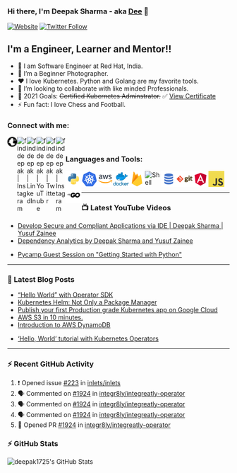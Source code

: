 ### Hi there, I'm Deepak Sharma - aka [Dee][website] 👋
[![Website](https://img.shields.io/website?label=finddeepak.com&style=for-the-badge&url=https%3A%2F%2Ffinddeepak.com)](https://finddeepak.com)
[![Twitter Follow](https://img.shields.io/twitter/follow/deepak1725?color=1DA1F2&logo=twitter&style=for-the-badge)](https://twitter.com/intent/follow?original_referer=https%3A%2F%2Fgithub.com%2Fdeepak1725&screen_name=deepak1725)

## I'm a Engineer, Learner and Mentor!!

- 🔭 I am Software Engineer at Red Hat, India.
- 🌱 I’m a Beginner Photographer.
- :heart: I love Kubernetes. Python and Golang are my favorite tools. 
- 👯 I’m looking to collaborate with like minded Professionals.
- 🥅 2021 Goals: ~~Certified Kubernetes Adminstrator.~~ ✅  [View Certificate](https://ti-user-certificates.s3.amazonaws.com/e0df7fbf-a057-42af-8a1f-590912be5460/5dedb6b4-1a66-48eb-b30a-dc3b2b4def6c-deepak-sharma-certified-kubernetes-administrator-cka-certificate.pdf) 
- ⚡ Fun fact: I love Chess and Football.


### Connect with me:

[<img align="left" alt="findeepak.com" width="22px" src="https://raw.githubusercontent.com/iconic/open-iconic/master/svg/globe.svg" />][website]
[<img align="left" alt="finddeepak | Instagram" width="22px" src="https://cdn.jsdelivr.net/npm/simple-icons@v3/icons/medium.svg" />][medium]
[<img align="left" alt="finddeepak | LinkedIn" width="22px" src="https://cdn.jsdelivr.net/npm/simple-icons@v3/icons/linkedin.svg" />][linkedin]
[<img align="left" alt="finddeepak | YouTube" width="22px" src="https://cdn.jsdelivr.net/npm/simple-icons@v3/icons/youtube.svg" />][youtube]
[<img align="left" alt="finddeepak | Twitter" width="22px" src="https://cdn.jsdelivr.net/npm/simple-icons@v3/icons/twitter.svg" />][twitter]
[<img align="left" alt="finddeepak | Instagram" width="22px" src="https://cdn.jsdelivr.net/npm/simple-icons@v3/icons/instagram.svg" />][instagram]

<br />

### Languages and Tools:
[<img align="left" alt="SQL" title="Python" width="36px" src="https://raw.githubusercontent.com/github/explore/80688e429a7d4ef2fca1e82350fe8e3517d3494d/topics/python/python.png" />][website]
[<img align="left" alt="Kubernetes" title="Kubernetes" width="36px" src="https://raw.githubusercontent.com/github/explore/80688e429a7d4ef2fca1e82350fe8e3517d3494d/topics/kubernetes/kubernetes.png" />][website]
[<img align="left" alt="AWS" title="AWS" width="36px" src="https://raw.githubusercontent.com/github/explore/80688e429a7d4ef2fca1e82350fe8e3517d3494d/topics/aws/aws.png" />][website]
[<img align="left" alt="Docker" title="Docker" width="36px" src="https://raw.githubusercontent.com/github/explore/80688e429a7d4ef2fca1e82350fe8e3517d3494d/topics/docker/docker.png" />][website]
[<img align="left" alt="Firebase" title="Firebase" width="36px" src="https://raw.githubusercontent.com/github/explore/80688e429a7d4ef2fca1e82350fe8e3517d3494d/topics/firebase/firebase.png" />][website]
[<img align="left" alt="Shell" title="Shell" width="36px" src="https://raw.githubusercontent.com/odb/official-bash-logo/master/assets/Logos/Icons/PNG/256x256.png" />][website]
[<img align="left" alt="sql_database" title="SQL Database" width="36px" src="https://raw.githubusercontent.com/github/explore/80688e429a7d4ef2fca1e82350fe8e3517d3494d/topics/sql/sql.png" />][sql]
[<img align="left" alt="Git" title="Git" width="36px" src="https://raw.githubusercontent.com/github/explore/80688e429a7d4ef2fca1e82350fe8e3517d3494d/topics/git/git.png" />][website]
[<img align="left" alt="Angular" title="Angular" width="36px" src="https://raw.githubusercontent.com/github/explore/80688e429a7d4ef2fca1e82350fe8e3517d3494d/topics/angular/angular.png" />][website]
[<img align="left" alt="JavaScript" title="JavaScript" width="36px" src="https://raw.githubusercontent.com/github/explore/80688e429a7d4ef2fca1e82350fe8e3517d3494d/topics/javascript/javascript.png" />][website]
[<img align="left" alt="Golang" title="Golang" width="36px" src="https://github.com/github/explore/blob/0a775229bb1202b86234329460f461371b0ab82a/topics/go/go.png" />][website]

<br />
<br />

---

### 📺 Latest YouTube Videos

<!-- YOUTUBE:START -->
- [Develop Secure and Compliant Applications via IDE | Deepak Sharma | Yusuf Zainee](https://www.youtube.com/watch?v=QDBQdNLMRHo)
- [Dependency Analytics by Deepak Sharma and Yusuf Zainee](https://www.youtube.com/watch?v=zy7-2AMOjIs)
<!-- YOUTUBE:END -->
- [Pycamp Guest Session on "Getting Started with Python"](https://www.youtube.com/watch?v=oqNbnN5f-wk&feature=youtu.be)
---

### 📕 Latest Blog Posts

<!-- BLOG-POST-LIST:START -->
- [“Hello World” with Operator SDK](https://medium.com/tech-vichaar/hello-world-with-operator-sdk-526d956452ed?source=rss----c14892e87db1---4)
- [Kubernetes Helm: Not Only a Package Manager](https://medium.com/tech-vichaar/kubernetes-helm-not-only-a-package-manager-ac149b5fb6d5?source=rss----c14892e87db1---4)
- [Publish your first Production grade Kubernetes app on Google Cloud](https://medium.com/tech-vichaar/publish-your-first-production-grade-kubernetes-app-on-google-cloud-a900d82afe01?source=rss----c14892e87db1---4)
- [AWS S3 in 10 minutes.](https://medium.com/tech-vichaar/aws-s3-in-10-minutes-a26d067ce354?source=rss----c14892e87db1---4)
- [Introduction to AWS DynamoDB](https://medium.com/tech-vichaar/introduction-to-aws-dynamodb-df7dadb318c2?source=rss----c14892e87db1---4)
<!-- BLOG-POST-LIST:END -->
- [‘Hello, World’ tutorial with Kubernetes Operators](https://developers.redhat.com/blog/2020/08/21/hello-world-tutorial-with-kubernetes-operators/120100/?sc_cid=7013a000002h14YAAQ)

---

### :zap: Recent GitHub Activity
  
<!--START_SECTION:activity-->
1. ❗️ Opened issue [#223](https://github.com/inlets/inlets/issues/223) in [inlets/inlets](https://github.com/inlets/inlets)
2. 🗣 Commented on [#1924](https://github.com/integr8ly/integreatly-operator/issues/1924) in [integr8ly/integreatly-operator](https://github.com/integr8ly/integreatly-operator)
3. 🗣 Commented on [#1924](https://github.com/integr8ly/integreatly-operator/issues/1924) in [integr8ly/integreatly-operator](https://github.com/integr8ly/integreatly-operator)
4. 🗣 Commented on [#1924](https://github.com/integr8ly/integreatly-operator/issues/1924) in [integr8ly/integreatly-operator](https://github.com/integr8ly/integreatly-operator)
5. 💪 Opened PR [#1924](https://github.com/integr8ly/integreatly-operator/pull/1924) in [integr8ly/integreatly-operator](https://github.com/integr8ly/integreatly-operator)
<!--END_SECTION:activity-->


### :zap: GitHub Stats

  <img align="left" alt="deepak1725's GitHub Stats" src="https://github-readme-stats.vercel.app/api?username=deepak1725&show_icons=true&hide_border=false" />


[sql]: https://finddeepak.com
[python]: https://finddeepak.com
[mysql]: https://finddeepak.com
[mongodb]: https://finddeepak.com
[github]: https://github.com/deepak1725
[website]: https://finddeepak.com
[twitter]: https://twitter.com/deepak1725
[youtube]: https://www.youtube.com/channel/UCBBI7N8ztHN8TTNMtP3cm3g/
[instagram]: https://instagram.com/deepak1725
[linkedin]: https://linkedin.com/in/deepak1725
[medium]: https://medium.com/tech-vichaar
[youtube_video1]: https://www.youtube.com/watch?v=oqNbnN5f-wk&feature=youtu.be
[youtube_video2]: https://youtu.be/QDBQdNLMRHo